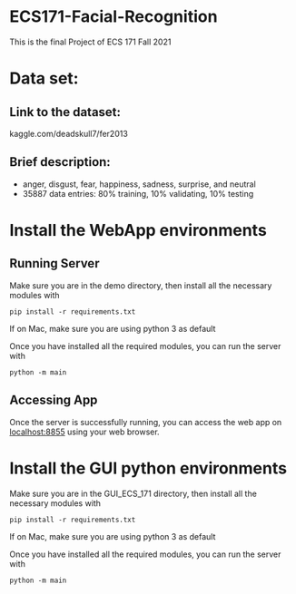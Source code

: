 # ECS171-Facial-Recognition
This is the final Project of ECS 171 Fall 2021

# Data set:
## Link to the dataset:
kaggle.com/deadskull7/fer2013

## Brief description:
 * anger, disgust, fear, happiness, sadness, surprise, and neutral
 * 35887 data entries: 80% training, 10% validating, 10% testing

# Install the WebApp environments
## Running Server
Make sure you are in the demo directory, then install all the necessary modules with

```console
pip install -r requirements.txt
```

If on Mac, make sure you are using python 3 as default

Once you have installed all the required modules, you can run the server with

```console
python -m main
```

## Accessing App
Once the server is successfully running, you can access the web app on [localhost:8855]() using your web browser.

# Install the GUI python environments
Make sure you are in the GUI_ECS_171 directory, then install all the necessary modules with

```console
pip install -r requirements.txt
```

If on Mac, make sure you are using python 3 as default

Once you have installed all the required modules, you can run the server with

```console
python -m main
```
